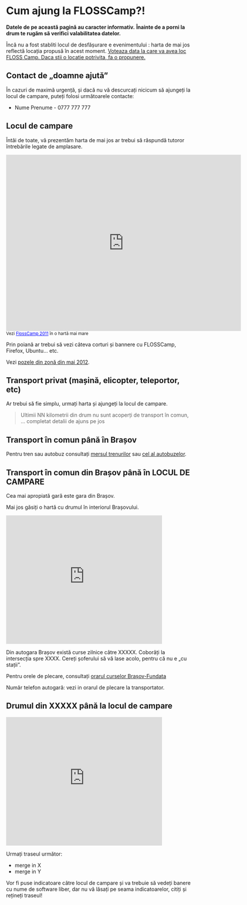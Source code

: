 Cum ajung la FLOSSCamp?!
=========================

__Datele de pe această pagină au caracter informativ.__
__Înainte de a porni la drum te rugăm să verifici valabilitatea datelor.__


Încă nu a fost stabliti locul de desfășurare e evenimentului : harta de mai jos reflectă locația propusă în acest moment.
[Voteaza data la care va avea loc FLOSS Camp. Daca stii o locatie potrivita, fa o propunere.](http://docs.google.com/spreadsheet/embeddedform?formkey=dElxYjZValhaVTM0TDAzaFVqVk5nUkE6MQ)

Contact de „doamne ajută”
-------------------------

În cazuri de maximă urgență, și dacă nu vă descurcați nicicum să ajungeți la
locul de campare, puteți folosi următoarele contacte:

 * Nume Prenume - 0777 777 777


Locul de campare
----------------

Întâi de toate, vă prezentăm harta de mai jos ar trebui să răspundă
tutoror întrebările legate de amplasare.

<iframe width="640" height="480" frameborder="0" scrolling="no" marginheight="0" marginwidth="0" src="http://maps.google.com/maps/ms?ie=UTF8&amp;msa=0&amp;msid=211321353688224832236.0004a9959d6bfc66d6c25&amp;t=h&amp;ll=45.493593,25.361252&amp;spn=0.05776,0.109863&amp;z=13&amp;output=embed"></iframe><br /><small>Vezi <a href="http://maps.google.com/maps/ms?ie=UTF8&amp;msa=0&amp;msid=211321353688224832236.0004a9959d6bfc66d6c25&amp;t=h&amp;ll=45.493593,25.361252&amp;spn=0.05776,0.109863&amp;z=13&amp;source=embed" style="color:#0000FF;text-align:left">FlossCamp 2011</a> în o hartă mai mare</small>

Prin poiană ar trebui să vezi câteva corturi și bannere cu FLOSSCamp,
Firefox, Ubuntu... etc.

Vezi [pozele din zonă din mai 2012](poze).


Transport privat (mașină, elicopter, teleportor, etc)
-----------------------------------------------------

Ar trebui să fie simplu, urmați harta și ajungeți la locul de campare.

> Ultimii NN kilometrii din drum nu sunt acoperți de transport în comun,
> ... completat detalii de ajuns pe jos


Transport în comun până în Brașov
---------------------------------

Pentru tren sau autobuz consultați
<a href="http://www.infofer.ro">mersul trenurilor</a> sau
<a href="http://autogari.ro">cel al autobuzelor</a>.


Transport în comun din Brașov până în LOCUL DE CAMPARE
------------------------------------------------------

Cea mai apropiată gară este gara din Brașov.

Mai jos găsiți o hartă cu drumul în interiorul Brașovului.

<iframe width="425" height="350" frameborder="0" scrolling="no" marginheight="0" marginwidth="0" src="http://maps.google.com/maps/ms?msa=0&amp;msid=214950241554054963993.0004a91dd36b975930439&amp;doflg=ptk&amp;ie=UTF8&amp;t=h&amp;ll=45.664566,25.594969&amp;spn=0.020994,0.036478&amp;z=14&amp;output=embed"></iframe>

Din autogara Brașov există curse zilnice câtre XXXXX.
Coborâți la intersecția spre XXXX. Cereți șoferului să vă lase acolo, pentru
că nu e „cu stații”.

Pentru orele de plecare, consultați
<a href="http://www.autogari.ro/Transport/Brasov-Fundata/141-811.aspx">
orarul curselor Brașov-Fundata</a>

Număr telefon autogară: vezi in orarul de plecare la transportator.


Drumul din XXXXX până la locul de campare
-----------------------------------------
<iframe width="425" height="350" frameborder="0" scrolling="no" marginheight="0" marginwidth="0" src="http://maps.google.com/maps/ms?msid=208363578752710359320.0004bf356ed3230160414&msa=0;output=embed"></iframe>


Urmați traseul următor:
* merge in X
* merge in Y

Vor fi puse indicatoare câtre locul de campare și va trebuie să vedeți
banere cu nume de software liber, dar nu vă lăsați pe seama indicatoarelor,
citiți și rețineți traseul!

